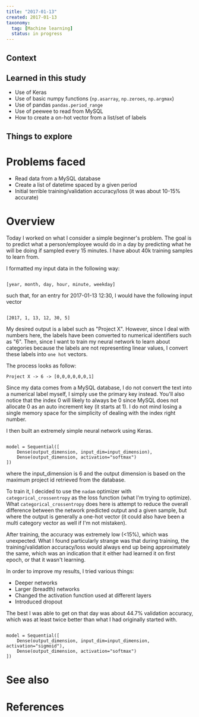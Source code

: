```yaml
---
title: "2017-01-13"
created: 2017-01-13
taxonomy:
  tag: [Machine learning]
  status: in progress
---
```


## Context

## Learned in this study
* Use of Keras
* Use of basic numpy functions (`np.asarray`, `np.zeroes`, `np.argmax`)
* Use of pandas `pandas.period_range`
* Use of peewee to read from MySQL
* How to create a on-hot vector from a list/set of labels

## Things to explore

# Problems faced
* Read data from a MySQL database
* Create a list of datetime spaced by a given period
* Initial terrible training/validation accuracy/loss (it was about 10-15% accurate)

# Overview
Today I worked on what I consider a simple beginner's problem. The goal is to predict what a person/employee would do in a day by predicting what he will be doing if sampled every 15 minutes. I have about 40k training samples to learn from.

I formatted my input data in the following way:

<pre><code class="language-python line-numbers">
[year, month, day, hour, minute, weekday]
</code></pre>

such that, for an entry for 2017-01-13 12:30, I would have the following input vector

<pre><code class="language-python line-numbers">
[2017, 1, 13, 12, 30, 5]
</code></pre>

My desired output is a label such as "Project X". However, since I deal with numbers here, the labels have been converted to numerical identifiers such as "6". Then, since I want to train my neural network to learn about categories because the labels are not representing linear values, I convert these labels into `one hot` vectors.

The process looks as follow:

```
Project X -> 6 -> [0,0,0,0,0,0,1]
```

Since my data comes from a MySQL database, I do not convert the text into a numerical label myself, I simply use the primary key instead. You'll also notice that the index 0 will likely to always be 0 since MySQL does not allocate 0 as an auto increment key (it starts at 1). I do not mind losing a single memory space for the simplicity of dealing with the index right number.

I then built an extremely simple neural network using Keras.

<pre><code class="language-python line-numbers">
model = Sequential([
    Dense(output_dimension, input_dim=input_dimension),
    Dense(output_dimension, activation="softmax")
])
</code></pre>

where the input_dimension is 6 and the output dimension is based on the maximum project id retrieved from the database.

To train it, I decided to use the `nadam` optimizer with `categorical_crossentropy` as the loss function (what I'm trying to optimize). What `categorical_crossentropy` does here is attempt to reduce the overall difference between the network predicted output and a given sample, but where the output is generally a one-hot vector (it could also have been a multi category vector as well if I'm not mistaken).

After training, the accuracy was extremely low (<15%), which was unexpected. What I found particularly strange was that during training, the training/validation accuracy/loss would always end up being approximately the same, which was an indication that it either had learned it on first epoch, or that it wasn't learning.

In order to improve my results, I tried various things:
* Deeper networks
* Larger (breadth) networks
* Changed the activation function used at different layers
* Introduced dropout

The best I was able to get on that day was about 44.7% validation accuracy, which was at least twice better than what I had originally started with.

<pre><code class="language-python line-numbers">
model = Sequential([
    Dense(output_dimension, input_dim=input_dimension, activation="sigmoid"),
    Dense(output_dimension, activation="softmax")
])
</code></pre>

# See also

# References
